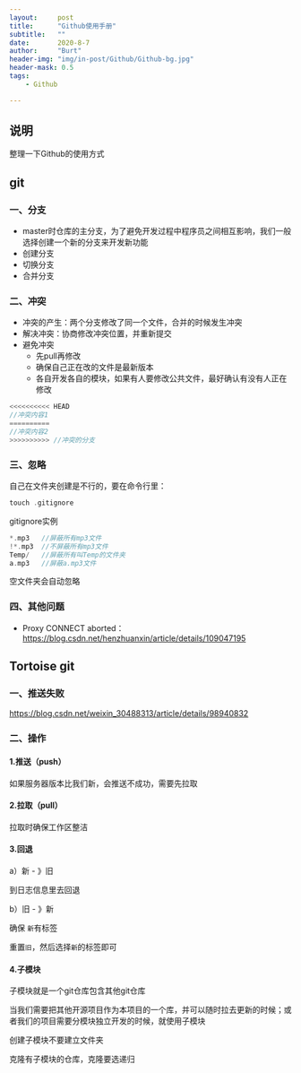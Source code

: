```yaml
---
layout:     post
title:      "Github使用手册"
subtitle:   ""
date:       2020-8-7
author:     "Burt"
header-img: "img/in-post/Github/Github-bg.jpg"
header-mask: 0.5
tags:
    - Github

---
```




## 说明

整理一下Github的使用方式



## git



### 一、分支

- master时仓库的主分支，为了避免开发过程中程序员之间相互影响，我们一般选择创建一个新的分支来开发新功能
- 创建分支
- 切换分支
- 合并分支



### 二、冲突

- 冲突的产生：两个分支修改了同一个文件，合并的时候发生冲突
- 解决冲突：协商修改冲突位置，并重新提交
- 避免冲突
  - 先pull再修改
  - 确保自己正在改的文件是最新版本
  - 各自开发各自的模块，如果有人要修改公共文件，最好确认有没有人正在修改

~~~c
<<<<<<<<<< HEAD
//冲突内容1
==========
//冲突内容2
>>>>>>>>>> //冲突的分支
~~~



### 三、忽略

自己在文件夹创建是不行的，要在命令行里：

~~~c
touch .gitignore
~~~

gitignore实例

~~~c
*.mp3	//屏蔽所有mp3文件
!*.mp3	//不屏蔽所有mp3文件
Temp/	//屏蔽所有叫Temp的文件夹
a.mp3	//屏蔽a.mp3文件
~~~

空文件夹会自动忽略



### 四、其他问题

-  Proxy CONNECT aborted：https://blog.csdn.net/henzhuanxin/article/details/109047195







## Tortoise git



### 一、推送失败

https://blog.csdn.net/weixin_30488313/article/details/98940832



### 二、操作



#### 1.推送（push）

如果服务器版本比我们新，会推送不成功，需要先拉取



#### 2.拉取（pull）

拉取时确保工作区整洁



#### 3.回退

a）新 - 》旧

到日志信息里去回退

b）旧 - 》新

确保 `新`有标签

重置`旧`，然后选择`新`的标签即可



#### 4.子模块

子模块就是一个git仓库包含其他git仓库

当我们需要把其他开源项目作为本项目的一个库，并可以随时拉去更新的时候；或者我们的项目需要分模块独立开发的时候，就使用子模块

创建子模块不要建立文件夹

克隆有子模块的仓库，克隆要选递归